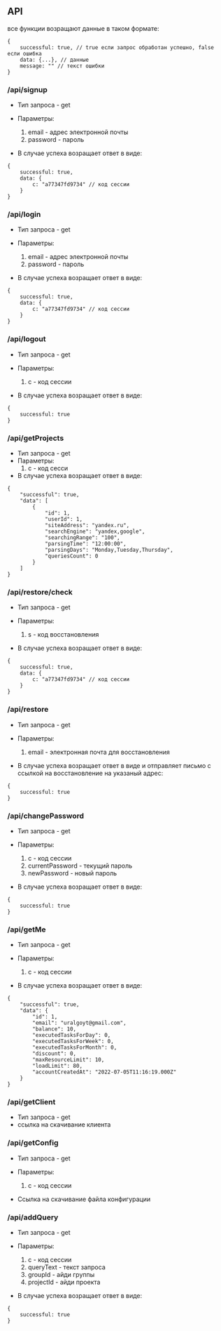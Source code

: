 ## API
все функции возращают данные в таком формате:
```
{
    successful: true, // true если запрос обработан успешно, false если ошибка
    data: {...}, // данные
    message: "" // текст ошибки
}
```
### /api/signup
- Тип запроса - get
- Параметры: 
  1. email - адрес электронной почты
  2. password - пароль
  
- В случае успеха возращает ответ в виде:
```
{
    successful: true,
    data: {
        c: "a77347fd9734" // код сессии
    }
}
```
### /api/login
- Тип запроса - get
- Параметры:
    1. email - адрес электронной почты
    2. password - пароль

- В случае успеха возращает ответ в виде:
```
{
    successful: true,
    data: {
        c: "a77347fd9734" // код сессии
    }
}
```
### /api/logout
- Тип запроса - get
- Параметры:
    1. c - код сессии

- В случае успеха возращает ответ в виде:
```
{
    successful: true
}
```
### /api/getProjects
- Тип запроса - get
- Параметры:
    1. c - код сесси
- В случае успеха возращает ответ в виде:
```
{
    "successful": true,
    "data": [
        {
            "id": 1,
            "userId": 1,
            "siteAddress": "yandex.ru",
            "searchEngine": "yandex,google",
            "searchingRange": "100",
            "parsingTime": "12:00:00",
            "parsingDays": "Monday,Tuesday,Thursday",
            "queriesCount": 0
        }
    ]
}
```
### /api/restore/check
- Тип запроса - get
- Параметры:
    1. s - код восстановления

- В случае успеха возращает ответ в виде:
```
{
    successful: true,
    data: {
        c: "a77347fd9734" // код сессии
    }
}
```
### /api/restore
- Тип запроса - get
- Параметры:
    1. email - электронная почта для восстановления

- В случае успеха возращает ответ в виде и отправляет письмо с ссылкой на восстановление на указаный адрес:
```
{
    successful: true
}
```
### /api/changePassword
- Тип запроса - get
- Параметры:
    1. c - код сессии
    2. currentPassword - текущий пароль
    3. newPassword - новый пароль

- В случае успеха возращает ответ в виде:
```
{
    successful: true
}
```
### /api/getMe
- Тип запроса - get
- Параметры:
    1. c - код сессии

- В случае успеха возращает ответ в виде:
```
{
    "successful": true,
    "data": {
        "id": 1,
        "email": "uralgoyt@gmail.com",
        "balance": 10,
        "executedTasksForDay": 0,
        "executedTasksForWeek": 0,
        "executedTasksForMonth": 0,
        "discount": 0,
        "maxResourceLimit": 10,
        "loadLimit": 80,
        "accountCreatedAt": "2022-07-05T11:16:19.000Z"
    }
}
```
### /api/getClient
- Тип запроса - get
- ссылка на скачивание клиента
### /api/getConfig
- Тип запроса - get
- Параметры:
    1. c - код сессии

- Ссылка на скачивание файла конфигурации
### /api/addQuery
- Тип запроса - get
- Параметры:
    1. c - код сессии
    2. queryText - текст запроса 
    3. groupId - айди группы
    4. projectId - айди проекта

- В случае успеха возращает ответ в виде:
```
{
    successful: true
}
```
